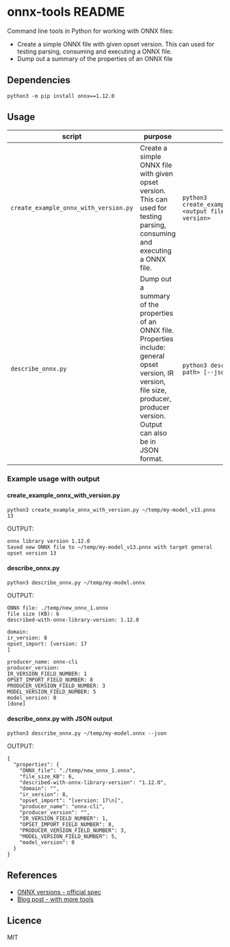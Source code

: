 # onnx-tools README

Command line tools in Python for working with ONNX files:

- Create a simple ONNX file with given opset version. This can used for testing parsing, consuming and executing a ONNX file.
- Dump out a summary of the properties of an ONNX file

## Dependencies

`python3 -m pip install onnx==1.12.0`

## Usage

| script | purpose | usage |
|---|---|---|
| `create_example_onnx_with_version.py` | Create a simple ONNX file with given opset version. This can used for testing parsing, consuming and executing a ONNX file. | `python3 create_example_onnx_with_version.py <output file path> <general opset version>` |
| `describe_onnx.py` | Dump out a summary of the properties of an ONNX file. Properties include: general opset version, IR version, file size, producer, producer version. Output can also be in JSON format. | `python3 describe_onnx.py <onnx file path> [--json]` |

### Example usage with output

#### create_example_onnx_with_version.py

```
python3 create_example_onnx_with_version.py ~/temp/my-model_v13.pnnx 13
```

OUTPUT:
```
onnx library version 1.12.0
Saved new ONNX file to ~/temp/my-model_v13.pnnx with target general opset version 13
```

#### describe_onnx.py

```
python3 describe_onnx.py ~/temp/my-model.onnx
```

OUTPUT:
```
ONNX file: ./temp/new_onnx_1.onnx
file size (KB): 6
described-with-onnx-library-version: 1.12.0

domain: 
ir_version: 8
opset_import: [version: 17
]

producer_name: onnx-cli
producer_version: 
IR_VERSION_FIELD_NUMBER: 1
OPSET_IMPORT_FIELD_NUMBER: 8
PRODUCER_VERSION_FIELD_NUMBER: 3
MODEL_VERSION_FIELD_NUMBER: 5
model_version: 0
[done]
 ```


#### describe_onnx.py with JSON output

```
python3 describe_onnx.py ~/temp/my-model.onnx --json
```

OUTPUT:
```
{
  "properties": {
    "ONNX_file": "./temp/new_onnx_1.onnx",
    "file_size_KB": 6,
    "described-with-onnx-library-version": "1.12.0",
    "domain": "",
    "ir_version": 8,
    "opset_import": "[version: 17\n]",
    "producer_name": "onnx-cli",
    "producer_version": "",
    "IR_VERSION_FIELD_NUMBER": 1,
    "OPSET_IMPORT_FIELD_NUMBER": 8,
    "PRODUCER_VERSION_FIELD_NUMBER": 3,
    "MODEL_VERSION_FIELD_NUMBER": 5,
    "model_version": 0
  }
}
```

## References

- [ONNX versions - official spec](https://github.com/onnx/onnx/blob/main/docs/Versioning.md)
- [Blog post - with more tools](https://antipatterns.blogspot.com/2022/11/versions-and-properties-of-onnx-machine.html)

## Licence

MIT
